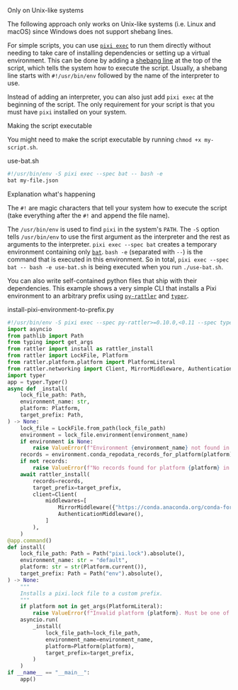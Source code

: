 Only on Unix-like systems

The following approach only works on Unix-like systems (i.e. Linux and macOS) since Windows does not support shebang lines.

For simple scripts, you can use [`pixi exec`](../../reference/cli/pixi/exec/) to run them directly without needing to take care of installing dependencies or setting up a virtual environment. This can be done by adding a [shebang line](<https://en.wikipedia.org/wiki/Shebang_(Unix)>) at the top of the script, which tells the system how to execute the script. Usually, a shebang line starts with `#!/usr/bin/env` followed by the name of the interpreter to use.

Instead of adding an interpreter, you can also just add `pixi exec` at the beginning of the script. The only requirement for your script is that you must have `pixi` installed on your system.

Making the script executable

You might need to make the script executable by running `chmod +x my-script.sh`.

use-bat.sh

```bash
#!/usr/bin/env -S pixi exec --spec bat -- bash -e
bat my-file.json

```

Explanation what's happening

The `#!` are magic characters that tell your system how to execute the script (take everything after the `#!` and append the file name).

The `/usr/bin/env` is used to find `pixi` in the system's `PATH`. The `-S` option tells `/usr/bin/env` to use the first argument as the interpreter and the rest as arguments to the interpreter. `pixi exec --spec bat` creates a temporary environment containing only [`bat`](https://github.com/sharkdp/bat). `bash -e` (separated with `--`) is the command that is executed in this environment. So in total, `pixi exec --spec bat -- bash -e use-bat.sh` is being executed when you run `./use-bat.sh`.

You can also write self-contained python files that ship with their dependencies. This example shows a very simple CLI that installs a Pixi environment to an arbitrary prefix using [`py-rattler`](https://conda.github.io/rattler/py-rattler) and [`typer`](https://typer.tiangolo.com).

install-pixi-environment-to-prefix.py

```python
#!/usr/bin/env -S pixi exec --spec py-rattler>=0.10.0,<0.11 --spec typer>=0.15.0,<0.16 -- python
import asyncio
from pathlib import Path
from typing import get_args
from rattler import install as rattler_install
from rattler import LockFile, Platform
from rattler.platform.platform import PlatformLiteral
from rattler.networking import Client, MirrorMiddleware, AuthenticationMiddleware
import typer
app = typer.Typer()
async def _install(
    lock_file_path: Path,
    environment_name: str,
    platform: Platform,
    target_prefix: Path,
) -> None:
    lock_file = LockFile.from_path(lock_file_path)
    environment = lock_file.environment(environment_name)
    if environment is None:
        raise ValueError(f"Environment {environment_name} not found in lock file {lock_file_path}")
    records = environment.conda_repodata_records_for_platform(platform)
    if not records:
        raise ValueError(f"No records found for platform {platform} in lock file {lock_file_path}")
    await rattler_install(
        records=records,
        target_prefix=target_prefix,
        client=Client(
            middlewares=[
                MirrorMiddleware({"https://conda.anaconda.org/conda-forge": ["https://repo.prefix.dev/conda-forge"]}),
                AuthenticationMiddleware(),
            ]
        ),
    )
@app.command()
def install(
    lock_file_path: Path = Path("pixi.lock").absolute(),
    environment_name: str = "default",
    platform: str = str(Platform.current()),
    target_prefix: Path = Path("env").absolute(),
) -> None:
    """
    Installs a pixi.lock file to a custom prefix.
    """
    if platform not in get_args(PlatformLiteral):
        raise ValueError(f"Invalid platform {platform}. Must be one of {get_args(PlatformLiteral)}")
    asyncio.run(
        _install(
            lock_file_path=lock_file_path,
            environment_name=environment_name,
            platform=Platform(platform),
            target_prefix=target_prefix,
        )
    )
if __name__ == "__main__":
    app()

```
